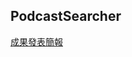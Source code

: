 PodcastSearcher
---
[成果發表簡報](https://www.canva.com/design/DAGEaYo6hGs/VaJu2v02gYEajHf0V5SXWQ/view?utm_content=DAGEaYo6hGs&utm_campaign=designshare&utm_medium=link&utm_source=editor)
